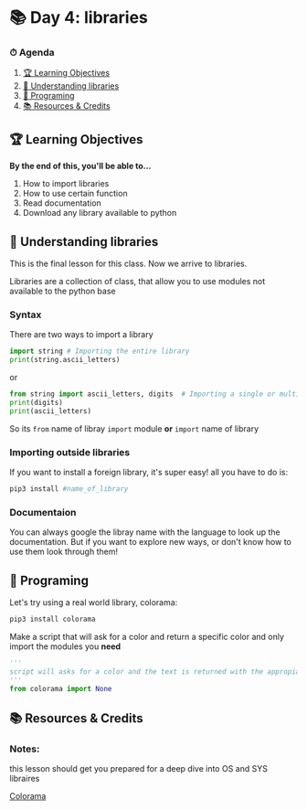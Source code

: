 # 📚 Day 4: libraries

### ⏱ Agenda

1. [🏆 Learning Objectives](#%f0%9f%8f%86-learning-objectives)
1. [📖 Understanding libraries]()
1. [🍵 Programing](#%f0%9f%8d%b5-programing)
1. [📚 Resources & Credits](#%f0%9f%93%9a-resources-amp-credits)

## 🏆 Learning Objectives

**By the end of this, you'll be able to...**

1. How to import libraries
1. How to use certain function
1. Read documentation
1. Download any library available to python

## 📖 Understanding libraries
This is the final lesson for this class. Now we arrive to libraries.

Libraries are a collection of class, that allow you to use modules not available to the python base

### Syntax
There are two ways to import a library
```python
import string # Importing the entire library
print(string.ascii_letters)
```
or

```python
from string import ascii_letters, digits  # Importing a single or multiple modules from a library
print(digits)
print(ascii_letters)
```
So its `from` name of libray `import` module **or** `import` name of library

### Importing outside libraries
If you want to install a foreign library, it's super easy! all you have to do is:

```bash
pip3 install #name_of_library
```
### Documentaion
You can always google the libray name with the language to look up the documentation. But if you want to explore new ways, or don't know how to use them look through them!

## 🍵 Programing
Let's try using a real world library, colorama:

```bash
pip3 install colorama
```
Make a script that will ask for a color and return a specific color and only import the modules you **need**

```python
'''
script will asks for a color and the text is returned with the appropiate Fore color and will repeat in till teh User crtl-s or enters exit
'''
from colorama import None
```

## 📚 Resources & Credits
### Notes:
this lesson should get you prepared for a deep dive into OS and SYS libraires

[Colorama](https://pypi.org/project/colorama/)
